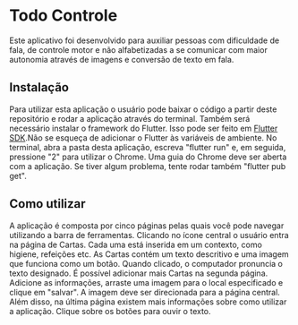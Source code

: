 # Todo Controle
  Este aplicativo foi desenvolvido para auxiliar pessoas com dificuldade de fala, de controle motor e não alfabetizadas a se comunicar com maior autonomia através de imagens e conversão de texto em fala.

## Instalação
  Para utilizar esta aplicação o usuário pode baixar o código a partir deste repositório e rodar a aplicação através do terminal. Também será necessário instalar o framework do Flutter. Isso pode ser feito em [Flutter SDK](https://docs.flutter.dev/get-started/install).Não se esqueça de adicionar o Flutter às variáveis de ambiente.
  No terminal, abra a pasta desta aplicação, escreva "flutter run" e, em seguida, pressione "2" para utilizar o Chrome.
  Uma guia do Chrome deve ser aberta com a aplicação. Se tiver algum problema, tente rodar também "flutter pub get".
  
 ## Como utilizar
  A aplicação é composta por cinco páginas pelas quais você pode navegar utilizando a barra de ferramentas.
  Clicando no ícone central o usuário entra na página de Cartas. Cada uma está inserida em um contexto, como higiene, refeições etc. As Cartas contém um texto descritivo e uma imagem que funciona como um botão. Quando clicado, o computador pronuncia o texto designado.
  É possível adicionar mais Cartas na segunda página. Adicione as informações, arraste uma imagem para o local especificado e clique em "salvar". A imagem deve ser direcionada para a página central.
  Além disso, na última página existem mais informações sobre como utilizar a aplicação. Clique sobre os botões para ouvir o texto.

